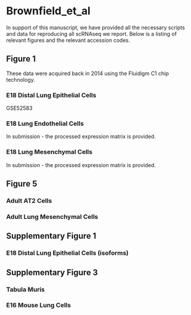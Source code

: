 # Brownfield_et_al
In support of this manuscript, we have provided all the necessary scripts and data for reproducing all scRNAseq we report. Below is a listing of relevant figures and the relevant accession codes.

## Figure 1
These data were acquired back in 2014 using the Fluidigm C1 chip technology.
### E18 Distal Lung Epithelial Cells
GSE52583
### E18 Lung Endothelial Cells
In submission - the processed expression matrix is provided.
### E18 Lung Mesenchymal Cells
In submission - the processed expression matrix is provided.
## Figure 5
### Adult AT2 Cells
### Adult Lung Mesenchymal Cells

## Supplementary Figure 1
### E18 Distal Lung Epithelial Cells (isoforms)

## Supplementary Figure 3
### Tabula Muris
### E16 Mouse Lung Cells

